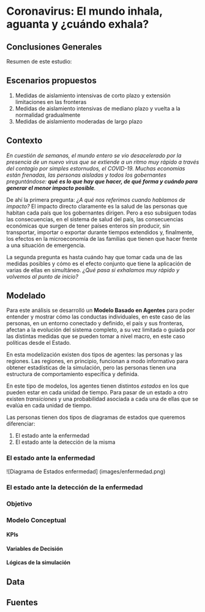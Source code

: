 # Coronavirus: El mundo inhala, aguanta y ¿cuándo exhala?

## Conclusiones Generales

Resumen de este estudio: 

## Escenarios propuestos

1. Medidas de aislamiento intensivas de corto plazo y extensión limitaciones en las fronteras  
2. Medidas de aislamiento intensivas de mediano plazo y vuelta a la normalidad gradualmente
3. Medidas de aislamiento moderadas de largo plazo 

## Contexto

*En cuestión de semanas, el mundo entero se vio desacelerado por la presencia de un nuevo virus que se extiende a un ritmo muy rápido a través del contagio por simples estornudos, el COVID-19. Muchas economías están frenadas, las personas aisladas y todos los gobernantes preguntándose: **qué es lo que hay que hacer, de qué forma y cuándo para generar el menor impacto posible**.*

De ahí la primera pregunta: *¿A qué nos referimos cuando hablamos de impacto?* El impacto directo claramente es la salud de las personas que habitan cada país que los gobernantes dirigen. Pero a eso subsiguen todas las consecuencias, en el sistema de salud del país, las consecuencias económicas que surgen de tener países enteros sin producir, sin transportar, importar o exportar durante tiempos extendidos y, finalmente, los efectos en la microeconomía de las familias que tienen que hacer frente a una situación de emergencia.

La segunda pregunta es hasta cuándo hay que tomar cada una de las medidas posibles y cómo es el efecto conjunto que tiene la aplicación de varias de ellas en simultáneo. *¿Qué pasa si exhalamos muy rápido y volvemos al punto de inicio?*

## Modelado

Para este análisis se desarrolló un **Modelo Basado en Agentes** para poder entender y mostrar cómo las conductas individuales, en este caso de las personas, en un entorno conectado y definido, el país y sus fronteras, afectan a la evolución del sistema completo, a su vez limitada o guiada por las distintas medidas que se pueden tomar a nivel macro, en este caso políticas desde el Estado.

En esta modelización existen dos tipos de agentes: las personas y las regiones. Las regiones, en principio, funcionan a modo informativo para obtener estadísticas de la simulación, pero las personas tienen una estructura de comportamiento específica y definida. 

En este tipo de modelos, los agentes tienen distintos *estados* en los que pueden estar en cada unidad de tiempo. Para pasar de un estado a otro existen *transiciones* y una probabilidad asociada a cada una de ellas que se evalúa en cada unidad de tiempo.

Las personas tienen dos tipos de diagramas de estados que queremos diferenciar:
1. El estado ante la enfermedad
2. El estado ante la detección de la misma

### El estado ante la enfermedad

![Diagrama de Estados enfermedad] (images/enfermedad.png)

### El estado ante la detección de la enfermedad

### Objetivo



### Modelo Conceptual



#### KPIs



#### Variables de Decisión



#### Lógicas de la simulación



## Data


## Fuentes

